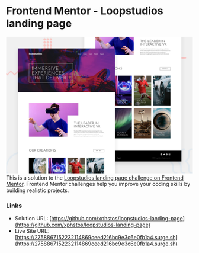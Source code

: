 # Frontend Mentor - Loopstudios landing page

![Design preview for the Loopstudios landing page coding challenge](./desktop-preview.jpg)
This is a solution to the [Loopstudios landing page challenge on Frontend Mentor](https://www.frontendmentor.io/challenges/loopstudios-landing-page-N88J5Onjw). Frontend Mentor challenges help you improve your coding skills by building realistic projects.

### Links

- Solution URL: [https://github.com/xphstos/loopstudios-landing-page](https://github.com/xphstos/loopstudios-landing-page)
- Live Site URL: [https://2758867152232114869ceed216bc9e3c6e0fb1a4.surge.sh](https://2758867152232114869ceed216bc9e3c6e0fb1a4.surge.sh)
